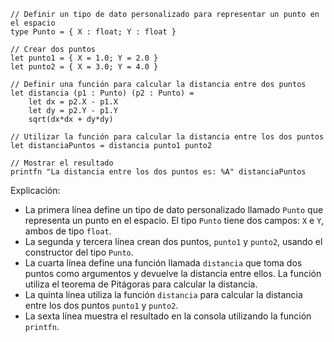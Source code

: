```f#
// Definir un tipo de dato personalizado para representar un punto en el espacio
type Punto = { X : float; Y : float }

// Crear dos puntos
let punto1 = { X = 1.0; Y = 2.0 }
let punto2 = { X = 3.0; Y = 4.0 }

// Definir una función para calcular la distancia entre dos puntos
let distancia (p1 : Punto) (p2 : Punto) =
    let dx = p2.X - p1.X
    let dy = p2.Y - p1.Y
    sqrt(dx*dx + dy*dy)

// Utilizar la función para calcular la distancia entre los dos puntos
let distanciaPuntos = distancia punto1 punto2

// Mostrar el resultado
printfn "La distancia entre los dos puntos es: %A" distanciaPuntos

```

Explicación:

* La primera línea define un tipo de dato personalizado llamado `Punto` que representa un punto en el espacio. El tipo `Punto` tiene dos campos: `X` e `Y`, ambos de tipo `float`.
* La segunda y tercera línea crean dos puntos, `punto1` y `punto2`, usando el constructor del tipo `Punto`.
* La cuarta línea define una función llamada `distancia` que toma dos puntos como argumentos y devuelve la distancia entre ellos. La función utiliza el teorema de Pitágoras para calcular la distancia.
* La quinta línea utiliza la función `distancia` para calcular la distancia entre los dos puntos `punto1` y `punto2`.
* La sexta línea muestra el resultado en la consola utilizando la función `printfn`.